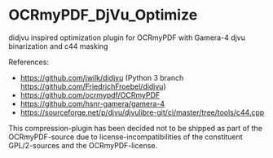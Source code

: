 # OCRmyPDF_DjVu_Optimize
didjvu inspired optimization plugin for OCRmyPDF with Gamera-4 djvu binarization and c44 masking

References:
- https://github.com/jwilk/didjvu (Python 3 branch https://github.com/FriedrichFroebel/didjvu)
- https://github.com/ocrmypdf/OCRmyPDF
- https://github.com/hsnr-gamera/gamera-4
- https://sourceforge.net/p/djvu/djvulibre-git/ci/master/tree/tools/c44.cpp

This compression-plugin has been decided not to be shipped as part of the OCRmyPDF-source due to license-incompatibilities of the constituent GPL/2-sources and the OCRmyPDF-license.
